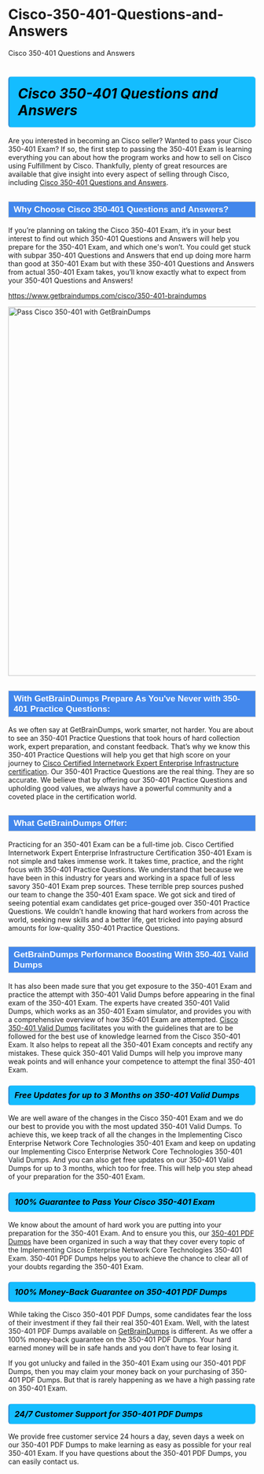 # Cisco-350-401-Questions-and-Answers
Cisco 350-401 Questions and Answers
<h1><strong><span style="display: block; color: #000000; background: #14BDFF; border: 0.5px solid #AED6F1; border-left: 3px solid #3498DB; padding: .6em; border-radius: 6px;">                     <em>Cisco 350-401 <span class="exam_variation">Questions and Answers</span> </em>                </span></strong>            </h1>                        <p>Are you interested in becoming an Cisco seller? Wanted to pass your Cisco 350-401 Exam? If so, the first step to passing the 350-401 Exam is             learning everything you can about how the program works and how to sell on Cisco using Fulfillment by Cisco. Thankfully, plenty of great resources             are available that give insight into every aspect of selling through Cisco, including <a href="https://www.getbraindumps.com/cisco/350-401-braindumps">Cisco 350-401 <span class="exam_variation">Questions and Answers</span></a>.</p>                        <h2 style="background: #4287ec; border: 1px solid #cccccc; padding: 5px 10px;">                <span style="color: #ffffff;">                    <span style="font-size: 11pt;">                        <span style="line-height: normal;">                            <span style="font-family: Calibri,sans-serif;">                                <strong>                                    <span style="font-size: 13.0pt;">Why Choose Cisco 350-401 <span class="exam_variation">Questions and Answers</span>?</span>                                </strong>                            </span>                        </span>                    </span>                </span>            </h2>                        <p>If you’re planning on taking the Cisco 350-401 Exam, it’s in your best interest to find out which 350-401 <span class="exam_variation">Questions and Answers</span> will help you prepare for the 350-401 Exam,             and which one's won’t. You could get stuck with subpar 350-401 <span class="exam_variation">Questions and Answers</span> that end up doing more harm than good at 350-401 Exam but with these 350-401 <span class="exam_variation">Questions and Answers</span>             from actual 350-401 Exam takes, you’ll know exactly what to expect from your 350-401 <span class="exam_variation">Questions and Answers</span>!</p>                                    <p><a href="https://www.getbraindumps.com/cisco/350-401-braindumps">https://www.getbraindumps.com/cisco/350-401-braindumps</a></p>                        <p><a href="https://www.getbraindumps.com/"><img src="https://www.getbraindumps.com/images/get-updated-exam-questions-with-discount-getbraindumps.jpg" class="postImage" alt="Pass Cisco 350-401 with GetBrainDumps" width="750"></a></p>                                        <h2 style="background: #4287ec; border: 1px solid #cccccc; padding: 5px 10px;">                <span style="color: #ffffff;">                    <span style="font-size: 11pt;">                        <span style="line-height: normal;">                            <span style="font-family: Calibri,sans-serif;">                                <strong>                                    <span style="font-size: 13.0pt;">With GetBrainDumps Prepare As You've Never with 350-401 <span class="exam_variation2">Practice Questions</span>:</span>                                </strong>                            </span>                        </span>                    </span>                </span>            </h2>                        <p>As we often say at GetBrainDumps, work smarter, not harder. You are about to see an 350-401 <span class="exam_variation2">Practice Questions</span> that took hours of hard collection work,             expert preparation, and constant feedback. That’s why we know this 350-401 <span class="exam_variation2">Practice Questions</span> will help you get that high score on your journey to             <a href="https://www.getbraindumps.com/cisco/ccie-enterprise-infrastructure-braindumps.html">Cisco Certified Internetwork Expert Enterprise Infrastructure certification</a>. Our 350-401 <span class="exam_variation2">Practice Questions</span> are the real thing. They are so accurate. We believe that by offering             our 350-401 <span class="exam_variation2">Practice Questions</span> and upholding good values, we always have a powerful community and a coveted place in the certification world.</p>                        <h2 style="background: #4287ec; border: 1px solid #cccccc; padding: 5px 10px;">                <span style="color: #ffffff;">                    <span style="font-size: 11pt;">                        <span style="line-height: normal;">                            <span style="font-family: Calibri,sans-serif;">                                <strong>                                    <span style="font-size: 13.0pt;">What GetBrainDumps Offer:</span>                                </strong>                            </span>                        </span>                    </span>                </span>            </h2>                        <p>Practicing for an 350-401 Exam can be a full-time job. Cisco Certified Internetwork Expert Enterprise Infrastructure Certification 350-401 Exam is not simple and takes immense work.             It takes time, practice, and the right focus with 350-401 <span class="exam_variation2">Practice Questions</span>. We understand that because we have been in this industry for years and working in a             space full of less savory 350-401 Exam prep sources. These terrible prep sources pushed our team to change the 350-401 Exam space. We got sick and             tired of seeing potential exam candidates get price-gouged over 350-401 <span class="exam_variation2">Practice Questions</span>. We couldn’t handle knowing that hard workers from across the world,             seeking new skills and a better life, get tricked into paying absurd amounts for low-quality 350-401 <span class="exam_variation2">Practice Questions</span>.</p>                        <h2 style="background: #4287ec; border: 1px solid #cccccc; padding: 5px 10px;">                <span style="color: #ffffff;">                    <span style="font-size: 11pt;">                        <span style="line-height: normal;">                            <span style="font-family: Calibri,sans-serif;">                                <strong>                                    <span style="font-size: 13.0pt;">GetBrainDumps Performance Boosting With 350-401 <span class="exam_variation3">Valid Dumps</span></span>                                </strong>                            </span>                        </span>                    </span>                </span>            </h2>                        <p>It has also been made sure that you get exposure to the 350-401 Exam and practice the attempt with 350-401 <span class="exam_variation3">Valid Dumps</span> before appearing in             the final exam of the 350-401 Exam. The experts have created 350-401 <span class="exam_variation3">Valid Dumps</span>, which works as an 350-401 Exam simulator, and provides you with             a comprehensive overview of how 350-401 Exam are attempted. <a href="https://www.getbraindumps.com/cisco-braindumps.html">Cisco 350-401 <span class="exam_variation3">Valid Dumps</span></a> facilitates you with the guidelines that are to be followed             for the best use of knowledge learned from the Cisco 350-401 Exam. It also helps to repeat all the 350-401 Exam concepts and rectify any mistakes.             These quick 350-401 <span class="exam_variation3">Valid Dumps</span> will help you improve many weak points and will enhance your competence to attempt the final 350-401 Exam.</p>                        <h3>                <strong>                    <span style="display: block; color: #000000; background: #14BDFF; border: 0.5px solid #AED6F1; border-left: 3px solid #3498DB; padding: .6em; border-radius: 6px;">                        <em>Free Updates for up to 3 Months on 350-401 <span class="exam_variation3">Valid Dumps</span></em>                    </span>                </strong>            </h3>                        <p>We are well aware of the changes in the Cisco 350-401 Exam and we do our best to provide you with the most updated 350-401 <span class="exam_variation3">Valid Dumps</span>.             To achieve this, we keep track of all the changes in the Implementing Cisco Enterprise Network Core Technologies 350-401 Exam and keep on updating our             Implementing Cisco Enterprise Network Core Technologies 350-401 <span class="exam_variation3">Valid Dumps</span>. And you can also get free updates on our 350-401 <span class="exam_variation3">Valid Dumps</span> for up to 3 months,             which too for free. This will help you step ahead of your preparation for the 350-401 Exam.</p>                        <h3>                <strong>                    <span style="display: block; color: #000000; background: #14BDFF; border: 0.5px solid #AED6F1; border-left: 3px solid #3498DB; padding: .6em; border-radius: 6px;">                        <em>100% Guarantee to Pass Your Cisco 350-401 Exam</em>                    </span>                </strong>            </h3>                        <p>We know about the amount of hard work you are putting into your preparation for the 350-401 Exam. And to ensure you this, our <a href="https://www.getbraindumps.com/cisco/350-401-braindumps">350-401 <span class="exam_variation4">PDF Dumps</span></a>             have been organized in such a way that they cover every topic of the Implementing Cisco Enterprise Network Core Technologies 350-401 Exam. 350-401 <span class="exam_variation4">PDF Dumps</span>             helps you to achieve the chance to clear all of your doubts regarding the 350-401 Exam.</p>                        <h3>                <strong>                    <span style="display: block; color: #000000; background: #14BDFF; border: 0.5px solid #AED6F1; border-left: 3px solid #3498DB; padding: .6em; border-radius: 6px;">                        <em>100% Money-Back Guarantee on 350-401 <span class="exam_variation4">PDF Dumps</span> </em>                    </span>                </strong>            </h3>                        <p>While taking the Cisco 350-401 <span class="exam_variation4">PDF Dumps</span>, some candidates fear the loss of their investment if they fail their real 350-401 Exam. Well, with the latest             350-401 <span class="exam_variation4">PDF Dumps</span> available on <a href="https://www.getbraindumps.com/cisco/ccie-enterprise-infrastructure-braindumps.html">GetBrainDumps</a> is different. As we offer a 100% money-back guarantee on the 350-401 <span class="exam_variation4">PDF Dumps</span>. Your hard earned money will be             in safe hands and you don’t have to fear losing it.</p>                        <p>If you got unlucky and failed in the 350-401 Exam using our 350-401 <span class="exam_variation4">PDF Dumps</span>, then you may claim your money back on your purchasing of 350-401 <span class="exam_variation4">PDF Dumps</span>.             But that is rarely happening as we have a high passing rate on 350-401 Exam.</p>                        <h3>                <strong>                    <span style="display: block; color: #000000; background: #14BDFF; border: 0.5px solid #AED6F1; border-left: 3px solid #3498DB; padding: .6em; border-radius: 6px;">                        <em>24/7 Customer Support for 350-401 <span class="exam_variation4">PDF Dumps</span></em>                    </span>                </strong>            </h3>                        <p>We provide free customer service 24 hours a day, seven days a week on our 350-401 <span class="exam_variation4">PDF Dumps</span> to make learning as easy as possible for your             real 350-401 Exam. If you have questions about the 350-401 <span class="exam_variation4">PDF Dumps</span>, you can easily contact us.</p>                    
